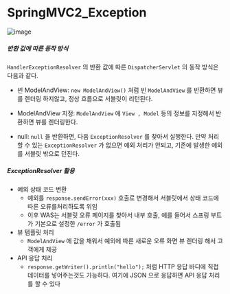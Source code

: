 # SpringMVC2_Exception

![image](https://user-images.githubusercontent.com/92084680/180608225-8bf9d8f6-94bf-40cb-a8ba-c61744d83c0e.png)
 ##### 반환 값에 따른 동작 방식
```HandlerExceptionResolver``` 의 반환 값에 따른 ```DispatcherServlet``` 의 동작 방식은 다음과 같다.

+ 빈 ModelAndView: ```new ModelAndView()``` 처럼 빈 ```ModelAndView``` 를 반환하면 뷰를 렌더링 하지않고, 정상 흐름으로 서블릿이 리턴된다.

+ ModelAndView 지정: ```ModelAndView``` 에 ```View , Model``` 등의 정보를 지정해서 반환하면 뷰를 렌더링한다.

+ null: ```null``` 을 반환하면, 다음 ```ExceptionResolver``` 를 찾아서 실행한다. 만약 처리할 수 있는 ```ExceptionResolver``` 가 없으면 예외 처리가 안되고,
 기존에 발생한 예외를 서블릿 밖으로 던진다.
 
##### ExceptionResolver 활용
+ 예외 상태 코드 변환
  + 예외를 ```response.sendError(xxx)``` 호출로 변경해서 서블릿에서 상태 코드에 따른 오류를처리하도록 위임
  + 이후 WAS는 서블릿 오류 페이지를 찾아서 내부 호출, 예를 들어서 스프링 부트가 기본으로 설정한 ```/error``` 가 호출됨
+ 뷰 템플릿 처리
  + ```ModelAndView``` 에 값을 채워서 예외에 따른 새로운 오류 화면 뷰 렌더링 해서 고객에게 제공
+ API 응답 처리
  + ```response.getWriter().println("hello");``` 처럼 HTTP 응답 바디에 직접 데이터를 넣어주는것도 가능하다. 여기에 JSON 으로 응답하면 API 응답 처리를 할 수 있다
